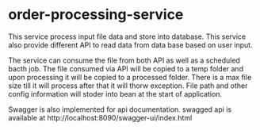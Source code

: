 # order-processing-service
This service process input file data and store into database. This service also provide different API to read data from data base based on user input.

The service can consume the file from both API as well as a scheduled bacth job. The file consumed via API will be copied to a temp folder and upon processing it will be copied to a processed folder. There is a max file size till it will process after that it will thorw exception. File path and other config information will stoder into bean at the start of application. 

Swagger is also implemented for api documentation.
swagged api is available at http://localhost:8090/swagger-ui/index.html

